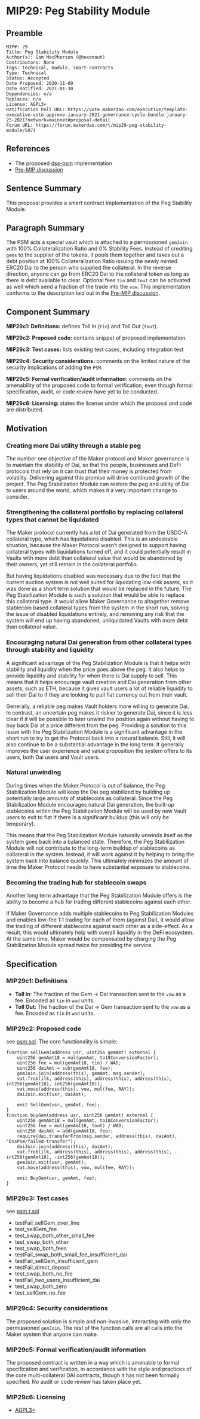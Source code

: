 # MIP29: Peg Stability Module

## Preamble

```
MIP#: 29
Title: Peg Stability Module
Author(s): Sam MacPherson (@hexonaut)
Contributors: None
Tags: technical, module, smart-contracts
Type: Technical
Status: Accepted
Date Proposed: 2020-11-09
Date Ratified: 2021-01-30
Dependencies: n/a
Replaces: n/a
License: AGPL3+
Ratification Poll URL: https://vote.makerdao.com/executive/template-executive-vote-approve-january-2021-governance-cycle-bundle-january-25-2021?network=mainnet#proposal-detail
Forum URL: https://forum.makerdao.com/t/mip29-peg-stability-module/5071
```

## References

* The proposed [dss-psm](https://github.com/BellwoodStudios/dss-psm) implementation
* [Pre-MIP discussion](https://forum.makerdao.com/t/peg-stabilization-modules-a-pre-mip-discussion/3045)

## Sentence Summary

This proposal provides a smart contract implementation of the Peg Stability Module.

## Paragraph Summary

The PSM acts a special vault which is attached to a permissioned `gemJoin` with 100% Collateralization Ratio and 0% Stability Fees. Instead of crediting `gems` to the supplier of the tokens, it pools them together and takes out a debt position at 100% Collateralization Ratio issuing the newly minted ERC20 Dai to the person who supplied the collateral. In the reverse direction, anyone can go from ERC20 Dai to the collateral token as long as there is debt available to clear. Optional fees `tin` and `tout` can be activated as well which send a fraction of the trade into the `vow`. This implementation conforms to the description laid out in the [Pre-MIP discussion](https://forum.makerdao.com/t/peg-stabilization-modules-a-pre-mip-discussion/3045).

## Component Summary

**MIP29c1: Definitions:** defines Toll In (`tin`) and Toll Out (`tout`).

**MIP29c2: Proposed code:** contains snippet of proposed implementation.

**MIP29c3: Test cases:** lists existing test cases, including integration test

**MIP29c4: Security considerations:** comments on the limited nature of the security implications of adding the `PSM`.

**MIP29c5: Formal verification/audit information:** comments on the amenability of the proposed code to formal verification, even though formal specification, audit, or code review have yet to be conducted.

**MIP29c6: Licensing:** states the license under which the proposal and code are distributed.

## Motivation

### Creating more Dai utility through a stable peg

The number one objective of the Maker protocol and Maker governance is to maintain the stability of Dai, so that the people, businesses and DeFi protocols that rely on it can trust that their money is protected from volatility. Delivering against this promise will drive continued growth of the project. The Peg Stabilization Module can restore the peg and utility of Dai to users around the world, which makes it a very important change to consider.

### Strengthening the collateral portfolio by replacing collateral types that cannot be liquidated

The Maker protocol currently has a lot of Dai generated from the USDC-A collateral type, which has liquidations disabled. This is an undesirable situation, because the Maker Protocol wasn’t designed to support having collateral types with liquidations turned off, and it could potentially result in Vaults with more debt than collateral value that would be abandoned by their owners, yet still remain in the collateral portfolio.

But having liquidations disabled was necessary due to the fact that the current auction system is not well suited for liquidating low-risk assets, so it was done as a short term solution that would be replaced in the future. The Peg Stabilization Module is such a solution that would be able to replace this collateral type. It would allow Maker Governance to altogether remove stablecoin based collateral types from the system in the short run, solving the issue of disabled liquidations entirely, and removing any risk that the system will end up having abandoned, unliquidated Vaults with more debt than collateral value.

### Encouraging natural Dai generation from other collateral types through stability and liquidity

A significant advantage of the Peg Stabilization Module is that it helps with stability and liquidity when the price goes above the peg. It also helps to provide liquidity and stability for when there is Dai supply to sell. This means that it helps encourage vault creation and Dai generation from other assets, such as ETH, because it gives vault users a lot of reliable liquidity to sell their Dai to if they are looking to pull fiat currency out from their vault.

Generally, a reliable peg makes Vault holders more willing to generate Dai. In contrast, an uncertain peg makes it riskier to generate Dai, since it is less clear if it will be possible to later unwind the position again without having to buy back Dai at a price different from the peg. Providing a solution to this issue with the Peg Stabilization Module is a significant advantage in the short run to try to get the Protocol back into a natural balance. Still, it will also continue to be a substantial advantage in the long term. It generally improves the user experience and value proposition the system offers to its users, both Dai users and Vault users.

### Natural unwinding

During times when the Maker Protocol is out of balance, the Peg Stabilization Module will keep the Dai peg stabilized by building up potentially large amounts of stablecoins as collateral. Since the Peg Stabilization Module encourages natural Dai generation, the built-up stablecoins within the Peg Stabilization Module will be used by new Vault users to exit to fiat if there is a significant buildup (this will only be temporary).

This means that the Peg Stabilization Module naturally unwinds itself as the system goes back into a balanced state. Therefore, the Peg Stabilization Module will not contribute to the long-term buildup of stablecoins as collateral in the system. Instead, it will work against it by helping to bring the system back into balance quickly. This ultimately minimizes the amount of time the Maker Protocol needs to have substantial exposure to stablecoins.

### Becoming the trading hub for stablecoin swaps

Another long term advantage that the Peg Stabilization Module offers is the ability to become a hub for trading different stablecoins against each other.

If Maker Governance adds multiple stablecoins to Peg Stabilization Modules and enables low-fee 1:1 trading for each of them (against Dai), it would allow the trading of different stablecoins against each other as a side-effect. As a result, this would ultimately help with overall liquidity in the DeFi ecosystem. At the same time, Maker would be compensated by charging the Peg Stabilization Module spread twice for providing the service.

## Specification

### MIP29c1: Definitions

- **Toll In**: The fraction of the Gem -> Dai transaction sent to the `vow` as a fee. Encoded as `tin` in `wad` units.
- **Toll Out**: The fraction of the Dai -> Gem transaction sent to the `vow` as a fee. Encoded as `tin` in `wad` units.

### MIP29c2: Proposed code
   see [psm.sol](https://github.com/BellwoodStudios/dss-psm/blob/master/src/psm.sol). The core functionality is simple:

```
function sellGem(address usr, uint256 gemAmt) external {
    uint256 gemAmt18 = mul(gemAmt, to18ConversionFactor);
    uint256 fee = mul(gemAmt18, tin) / WAD;
    uint256 daiAmt = sub(gemAmt18, fee);
    gemJoin.join(address(this), gemAmt, msg.sender);
    vat.frob(ilk, address(this), address(this), address(this), int256(gemAmt18), int256(gemAmt18));
    vat.move(address(this), vow, mul(fee, RAY));
    daiJoin.exit(usr, daiAmt);

    emit SellGem(usr, gemAmt, fee);
}
function buyGem(address usr, uint256 gemAmt) external {
    uint256 gemAmt18 = mul(gemAmt, to18ConversionFactor);
    uint256 fee = mul(gemAmt18, tout) / WAD;
    uint256 daiAmt = add(gemAmt18, fee);
    require(dai.transferFrom(msg.sender, address(this), daiAmt), "DssPsm/failed-transfer");
    daiJoin.join(address(this), daiAmt);
    vat.frob(ilk, address(this), address(this), address(this), -int256(gemAmt18), -int256(gemAmt18));
    gemJoin.exit(usr, gemAmt);
    vat.move(address(this), vow, mul(fee, RAY));

    emit BuyGem(usr, gemAmt, fee);
}
```

### MIP29c3: Test cases

see [psm.t.sol](https://github.com/BellwoodStudios/dss-psm/blob/master/src/psm.t.sol)

- testFail_sellGem_over_line
- test_sellGem_fee
- test_swap_both_other_small_fee
- test_swap_both_other
- test_swap_both_fees
- testFail_swap_both_small_fee_insufficient_dai
- testFail_sellGem_insufficient_gem
- testFail_direct_deposit
- test_swap_both_no_fee
- testFail_two_users_insufficient_dai
- test_swap_both_zero
- test_sellGem_no_fee

### MIP29c4: Security considerations

The proposed solution is simple and non-invasive, interacting with only the permissioned `gemJoin`. The rest of the function calls are all calls into the Maker system that anyone can make.

### MIP29c5: Formal verification/audit information

The proposed contract is written in a way which is amenable to formal specification and verification, in accordance with the style and practices of the core multi-collateral DAI contracts, though it has not been formally specified. No audit or code review has taken place yet.

### MIP29c6: Licensing

   - [AGPL3+](https://www.gnu.org/licenses/agpl-3.0.en.html)
